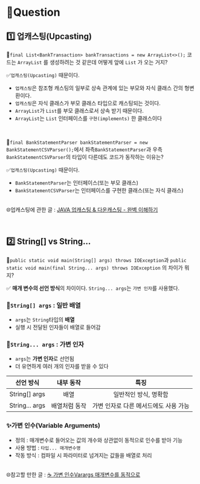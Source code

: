 # 🎯Question

## 1️⃣ 업캐스팅(Upcasting)
🤔```final List<BankTransaction> bankTransactions = new ArrayList<>();``` 코드는
`ArrayList` 를 생성하려는 것 같은데 어떻게 앞에 `List` 가 오는 거지?<br>

✅`업캐스팅(Upcasting)` 때문이다.
- `업캐스팅`은 참조형 캐스팅의 일부로 상속 관계에 있는 부모와 자식 클래스 간의 형변환이다.
- `업캐스팅`은 자식 클래스가 부모 클래스 타입으로 캐스팅되는 것이다.
- `ArrayList`가 `List`를 부모 클래스로서 상속 받기 때문이다.
- `ArrayList`는 `List` 인터페이스를 `구현(implements)` 한 클래스이다

<br>

🤔```final BankStatementParser bankStatementParser = new BankStatementCSVParser();```에서 
좌측`BankStatementParser`과 우측`BankStatementCSVParser`의 타입이 다른데도 
코드가 동작하는 이유는?<br>

✅`업캐스팅(Upcasting)` 때문이다.
- `BankStatementParser`는 인터페이스(또는 부모 클래스)
- `BankStatementCSVParser`는 인터페이스를 구현한 클래스(또는 자식 클래스)

<br>🌐업캐스팅에 관한 글 : [JAVA 업캐스팅 & 다운캐스팅 - 완벽 이해하기](https://inpa.tistory.com/entry/JAVA-%E2%98%95-%EC%97%85%EC%BA%90%EC%8A%A4%ED%8C%85-%EB%8B%A4%EC%9A%B4%EC%BA%90%EC%8A%A4%ED%8C%85-%ED%95%9C%EB%B0%A9-%EC%9D%B4%ED%95%B4%ED%95%98%EA%B8%B0#%EC%97%85%EC%BA%90%EC%8A%A4%ED%8C%85upcasting)

<br>

## 2️⃣ String[] vs String...
🤔```public static void main(String[] args) throws IOException```과
```public static void main(final String... args) throws IOException```
의 차이가 뭐지?<br>

✅ **매개 변수의 선언 방식**의 차이이다. `String... args`는 `가변 인자`를 사용했다.

### 📌`String[] args` : 일반 배열
- `args`는 `String`타입의 **배열**
- 실행 시 전달된 인자들이 배열로 들어감

### 📌`String... args` : 가변 인자
- `args`는 **가변 인자**로 선언됨
- 더 유연하게 여러 개의 인자를 받을 수 있다

|     선언 방식     |내부 동작|          특징           |
|:-------------:|:---:|:---------------------:|
| String[] args | 배열  |     일반적인 방식, 명확함      | 
|String... args|배열처럼 동작| 가변 인자로 다른 메서드에도 사용 가능 |

### ✨가변 인수(Variable Arguments)
- 정의 : 매개변수로 들어오는 값의 개수와 상관없이 동적으로 인수를 받아 기능
- 사용 방법 : `타입... 매개변수명`
- 작동 방식 : 컴파일 시 파라미터로 넘겨지는 값들을 배열로 처리

<br>🌐참고할 만한 글 : [☕ 가변 인수Varargs 매개변수를 동적으로](https://inpa.tistory.com/entry/JAVA-%E2%98%95-%EA%B0%80%EB%B3%80-%EC%9D%B8%EC%88%98Varargs-%EB%A7%A4%EA%B0%9C%EB%B3%80%EC%88%98%EB%A5%BC-%EB%8F%99%EC%A0%81%EC%9C%BC%EB%A1%9C)
